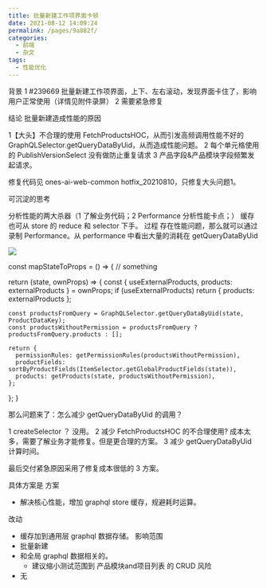 ```yaml
---
title: 批量新建工作项界面卡顿
date: 2021-08-12 14:09:24
permalink: /pages/9a882f/
categories:
  - 前端
  - 杂文
tags:
  - 性能优化
---
```




背景
1 #239669 批量新建工作项界面，上下、左右滚动，发现界面卡住了，影响用户正常使用（详情见附件录屏）
2 需要紧急修复

<!-- more -->

结论
批量新建造成性能的原因

1【大头】不合理的使用 FetchProductsHOC，从而引发高频调用性能不好的GraphQLSelector.getQueryDataByUid，从而造成性能问题。
2 每个单元格使用的 PublishVersionSelect 没有做防止重复请求
3 产品字段&产品模块字段频繁发起请求。


修复代码见 ones-ai-web-common hotfix_20210810，只修复大头问题1。



可沉淀的思考

分析性能的两大杀器（1 了解业务代码；2 Performance 分析性能卡点；）
缓存也可从 store 的 reduce 和 selector 下手。
过程
存在性能问题，那么就可以通过录制 Performance。从 performance 中看出大量的消耗在 getQueryDataByUid

![](https://i0.hdslb.com/bfs/album/d71e95317909a15a45c7a2b4eaa6ed1c0a8cf6cb.png)



const mapStateToProps = () => {
// something

return (state, ownProps) => {
const { useExternalProducts, products: externalProducts } = ownProps;
if (useExternalProducts) return { products: externalProducts };

    const productsFromQuery = GraphQLSelector.getQueryDataByUid(state, ProductDataKey);
    const productsWithoutPermission = productsFromQuery ? productsFromQuery.products : [];

    return {
      permissionRules: getPermissionRules(productsWithoutPermission),
      productFields: sortByProductFields(ItemSelector.getGlobalProductFields(state)),
      products: getProducts(state, productsWithoutPermission),
    };
};
}


那么问题来了：怎么减少 getQueryDataByUid 的调用？

1 createSelector ？
没用。
2 减少 FetchProductsHOC 的不合理使用?
成本太多，需要了解业务才能修复。但是更合理的方案。
3 减少 getQueryDataByUid 计算时间。




最后交付紧急原因采用了修复成本很低的 3 方案。



具体方案是
方案

- 解决核心性能，增加 graphql store 缓存，规避耗时运算。

改动
- 缓存加到通用层 graphql 数据存储。
  影响范围
- 批量新建
- 和全局 graphql 数据相关的。
    - 建议缩小测试范围到 产品模块and项目列表 的 CRUD
      风险
- 无
